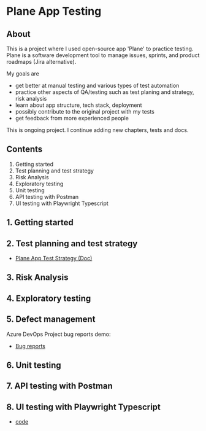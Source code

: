 # Plane App Testing

## About

This is a project where I used open-source app 'Plane' to practice testing. Plane is a software development tool to manage issues, sprints, and product roadmaps (Jira alternative).

My goals are

- get better at manual testing and various types of test automation
- practice other aspects of QA/testing such as test planing and strategy, risk analysis
- learn about app structure, tech stack, deployment
- possibly contribute to the original project with my tests
- get feedback from more experienced people

This is ongoing project. I continue adding new chapters, tests and docs.

## Contents

1. Getting started
2. Test planning and test strategy
3. Risk Analysis
4. Exploratory testing
5. Unit testing
6. API testing with Postman
7. UI testing with Playwright Typescript

## 1. Getting started

## 2. Test planning and test strategy

- [Plane App Test Strategy (Doc)](./tests/test-planning/attachments/Plane-App-Test-Strategy.docx)

## 3. Risk Analysis

## 4. Exploratory testing

## 5. Defect management

Azure DevOps Project bug reports demo:

- [Bug reports](https://dev.azure.com/makszin/BugReportDemo/_workitems/recentlyupdated/)

## 6. Unit testing

## 7. API testing with Postman

## 8. UI testing with Playwright Typescript

- [code](https://github.com/MaksimZinovev/plane/blob/playwright-tests/tests/e2e-playwright/e2e-testing.md)
